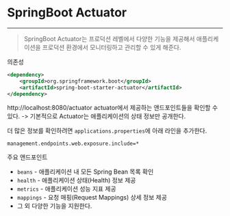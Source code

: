 # SpringBoot Actuator
***
> SpringBoot Actuator는 프로덕션 레벨에서 다양한 기능을 제공해서
> 애플리케이션을 프로덕션 환경에서 모니터링하고 관리할 수 있게 해준다.

의존성
``` xml
<dependency>  
    <groupId>org.springframework.boot</groupId>  
    <artifactId>spring-boot-starter-actuator</artifactId>  
</dependency>
```

http://localhost:8080/actuator
actuator에서 제공하는 앤드포인트들을 확인할 수 있다.
-> 기본적으로 Actuator는 애플리케이션의 상태 정보만 공개한다.

더 많은 정보를 확인하려면 `applications.properties`에 아래 라인을 추가한다.
``` properties
management.endpoints.web.exposure.include=*
```

주요 앤드포인트
- `beans` - 애플리케이션 내 모든 Spring Bean 목록 확인
- `health` - 애플리케이션 상태(Health) 정보 제공
- `metrics` - 애플리케이션 성능 지표 제공
- `mappings` - 요청 매핑(Request Mappings) 상세 정보 제공
- 그 외 다양한 기능을 지원한다.